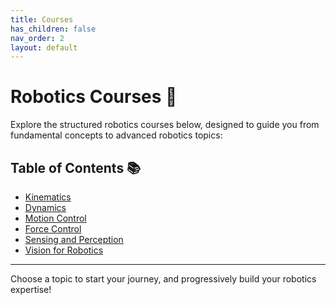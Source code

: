 ```yaml
---
title: Courses
has_children: false
nav_order: 2
layout: default
---
```


# Robotics Courses 🚀

Explore the structured robotics courses below, designed to guide you from fundamental concepts to advanced robotics topics:

## Table of Contents 📚

- [Kinematics](kinematics)
- [Dynamics](dynamics)
- [Motion Control](motion-control)
- [Force Control](force-control)
- [Sensing and Perception](sensing-and-perception)
- [Vision for Robotics](vision-for-robotics)

---

Choose a topic to start your journey, and progressively build your robotics expertise!